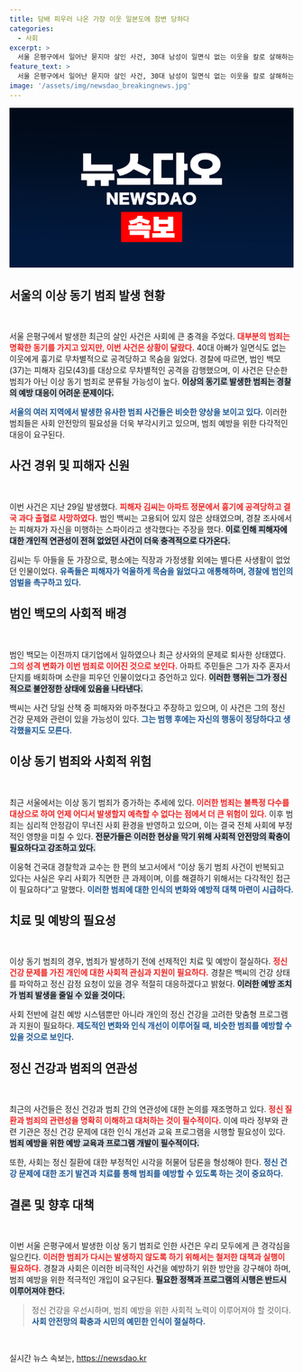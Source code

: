 ```yaml
---
title: 담배 피우러 나온 가장 이웃 일본도에 참변 당하다
categories:
  - 사회
excerpt: >
  서울 은평구에서 일어난 묻지마 살인 사건, 30대 남성이 일면식 없는 이웃을 칼로 살해하는 충격적인 범죄가 발생했다. 피해자는 두 아들을 둔 가장으로, 범인은 정신적 문제를 호소하고 있다. 사회 안전망의 필요성이 강조되는 가운데, 다시 한번 경각심을 일깨우는 사건이다.
feature_text: >
  서울 은평구에서 일어난 묻지마 살인 사건, 30대 남성이 일면식 없는 이웃을 칼로 살해하는 충격적인 범죄가 발생했다. 피해자는 두 아들을 둔 가장으로, 범인은 정신적 문제를 호소하고 있다. 사회 안전망의 필요성이 강조되는 가운데, 다시 한번 경각심을 일깨우는 사건이다.
image: '/assets/img/newsdao_breakingnews.jpg'
---
```


<p><img src="/assets/img/newsdao_breakingnews.jpg" alt="firstkoreanews 속보" /></p>

<h2 data-ke-size="size26">서울의 이상 동기 범죄 발생 현황</h2>

<p data-ke-size="size16">&nbsp;</p> 

<p>서울 은평구에서 발생한 최근의 살인 사건은 사회에 큰 충격을 주었다. <b><span style="color: #ee2323;">대부분의 범죄는 명확한 동기를 가지고 있지만, 이번 사건은 상황이 달랐다.</span></b> 40대 아빠가 일면식도 없는 이웃에게 흉기로 무차별적으로 공격당하고 목숨을 잃었다. 경찰에 따르면, 범인 백모(37)는 피해자 김모(43)를 대상으로 무차별적인 공격을 감행했으며, 이 사건은 단순한 범죄가 아닌 이상 동기 범죄로 분류될 가능성이 높다. <b><span style="background-color: #21538527;">이상의 동기로 발생한 범죄는 경찰의 예방 대응이 어려운 문제이다.</span></b> </p>

<p><b><span style="color: #1a5490;">서울의 여러 지역에서 발생한 유사한 범죄 사건들은 비슷한 양상을 보이고 있다.</span></b> 이러한 범죄들은 사회 안전망의 필요성을 더욱 부각시키고 있으며, 범죄 예방을 위한 다각적인 대응이 요구된다. </p>

<h2 data-ke-size="size26">사건 경위 및 피해자 신원</h2>

<p data-ke-size="size16">&nbsp;</p>

<p>이번 사건은 지난 29일 발생했다. <b><span style="color: #ee2323;">피해자 김씨는 아파트 정문에서 흉기에 공격당하고 결국 과다 출혈로 사망하였다.</span></b> 범인 백씨는 고용되어 있지 않은 상태였으며, 경찰 조사에서는 피해자가 자신을 미행하는 스파이라고 생각했다는 주장을 했다. <b><span style="background-color: #21538527;">이로 인해 피해자에 대한 개인적 연관성이 전혀 없었던 사건이 더욱 충격적으로 다가온다.</span></b> </p>

<p>김씨는 두 아들을 둔 가장으로, 평소에는 직장과 가정생활 외에는 별다른 사생활이 없었던 인물이었다. <b><span style="color: #1a5490;">유족들은 피해자가 억울하게 목숨을 잃었다고 애통해하며, 경찰에 범인의 엄벌을 촉구하고 있다.</span></b> </p>

<h2 data-ke-size="size26">범인 백모의 사회적 배경</h2>

<p data-ke-size="size16">&nbsp;</p> 

<p>범인 백모는 이전까지 대기업에서 일하였으나 최근 상사와의 문제로 퇴사한 상태였다. <b><span style="color: #ee2323;">그의 성격 변화가 이번 범죄로 이어진 것으로 보인다.</span></b> 아파트 주민들은 그가 자주 혼자서 단지를 배회하며 소란을 피우던 인물이었다고 증언하고 있다. <b><span style="background-color: #21538527;">이러한 행위는 그가 정신적으로 불안정한 상태에 있음을 나타낸다.</span></b> </p>

<p>백씨는 사건 당일 산책 중 피해자와 마주쳤다고 주장하고 있으며, 이 사건은 그의 정신 건강 문제와 관련이 있을 가능성이 있다. <b><span style="color: #1a5490;">그는 범행 후에는 자신의 행동이 정당하다고 생각했을지도 모른다.</span></b></p>

<h2 data-ke-size="size26">이상 동기 범죄와 사회적 위험</h2>

<p data-ke-size="size16">&nbsp;</p> 

<p>최근 서울에서는 이상 동기 범죄가 증가하는 추세에 있다. <b><span style="color: #ee2323;">이러한 범죄는 불특정 다수를 대상으로 하여 언제 어디서 발생할지 예측할 수 없다는 점에서 더 큰 위험이 있다.</span></b> 이후 범죄는 심리적 안정감이 무너진 사회 환경을 반영하고 있으며, 이는 결국 전체 사회에 부정적인 영향을 미칠 수 있다. <b><span style="background-color: #21538527;">전문가들은 이러한 현상을 막기 위해 사회적 안전망의 확충이 필요하다고 강조하고 있다.</span></b></p>

<p>이웅혁 건국대 경찰학과 교수는 한 편의 보고서에서 “이상 동기 범죄 사건이 반복되고 있다는 사실은 우리 사회가 직면한 큰 과제이며, 이를 해결하기 위해서는 다각적인 접근이 필요하다”고 말했다. <b><span style="color: #1a5490;">이러한 범죄에 대한 인식의 변화와 예방적 대책 마련이 시급하다.</span></b></p>

<h2 data-ke-size="size26">치료 및 예방의 필요성</h2>

<p data-ke-size="size16">&nbsp;</p> 

<p>이상 동기 범죄의 경우, 범죄가 발생하기 전에 선제적인 치료 및 예방이 절실하다. <b><span style="color: #ee2323;">정신 건강 문제를 가진 개인에 대한 사회적 관심과 지원이 필요하다.</span></b> 경찰은 백씨의 건강 상태를 파악하고 정신 감정 요청이 있을 경우 적절히 대응하겠다고 밝혔다. <b><span style="background-color: #21538527;">이러한 예방 조치가 범죄 발생을 줄일 수 있을 것이다.</span></b></p>

<p>사회 전반에 걸친 예방 시스템뿐만 아니라 개인의 정신 건강을 고려한 맞춤형 프로그램과 지원이 필요하다. <b><span style="color: #1a5490;">제도적인 변화와 인식 개선이 이루어질 때, 비슷한 범죄를 예방할 수 있을 것으로 보인다.</span></b></p>

<h2 data-ke-size="size26">정신 건강과 범죄의 연관성</h2>

<p data-ke-size="size16">&nbsp;</p> 

<p>최근의 사건들은 정신 건강과 범죄 간의 연관성에 대한 논의를 재조명하고 있다. <b><span style="color: #ee2323;">정신 질환과 범죄의 관련성을 명확히 이해하고 대처하는 것이 필수적이다.</span></b> 이에 따라 정부와 관련 기관은 정신 건강 문제에 대한 인식 개선과 교육 프로그램을 시행할 필요성이 있다. <b><span style="background-color: #21538527;">범죄 예방을 위한 예방 교육과 프로그램 개발이 필수적이다.</span></b></p>

<p>또한, 사회는 정신 질환에 대한 부정적인 시각을 허물어 담론을 형성해야 한다. <b><span style="color: #1a5490;">정신 건강 문제에 대한 조기 발견과 치료를 통해 범죄를 예방할 수 있도록 하는 것이 중요하다.</span></b></p>

<h2 data-ke-size="size26">결론 및 향후 대책</h2>

<p data-ke-size="size16">&nbsp;</p> 

<p>이번 서울 은평구에서 발생한 이상 동기 범죄로 인한 사건은 우리 모두에게 큰 경각심을 일으킨다. <b><span style="color: #ee2323;">이러한 범죄가 다시는 발생하지 않도록 하기 위해서는 철저한 대책과 실행이 필요하다.</span></b> 경찰과 사회은 이러한 비극적인 사건을 예방하기 위한 방안을 강구해야 하며, 범죄 예방을 위한 적극적인 개입이 요구된다. <b><span style="background-color: #21538527;">필요한 정책과 프로그램의 시행은 반드시 이루어져야 한다.</span></b> </p>

<blockquote>정신 건강을 우선시하며, 범죄 예방을 위한 사회적 노력이 이루어져야 할 것이다. <b><span style="color: #1a5490;">사회 안전망의 확충과 시민의 예민한 인식이 절실하다.</span></b></blockquote> 

<p data-ke-size="size16">&nbsp;</p>
실시간 뉴스 속보는, <a href="https://newsdao.kr" rel="dofollow">https://newsdao.kr</a>


